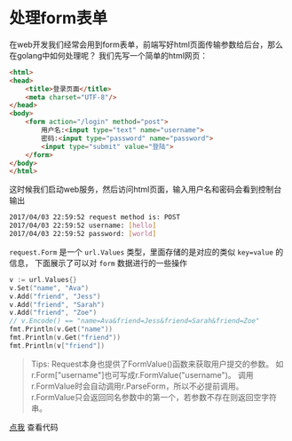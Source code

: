 # 处理form表单

在web开发我们经常会用到form表单，前端写好html页面传输参数给后台，那么在golang中如何处理呢？
我们先写一个简单的html网页：

```html
<html>
<head>
    <title>登录页面</title>
    <meta charset="UTF-8"/>
</head>
<body>
    <form action="/login" method="post">
        用户名:<input type="text" name="username">
        密码:<input type="password" name="password">
        <input type="submit" value="登陆">
    </form>
</body>
</html>
```

这时候我们启动web服务，然后访问html页面，输入用户名和密码会看到控制台输出

 ```bash
2017/04/03 22:59:52 request method is: POST
2017/04/03 22:59:52 username: [hello]
2017/04/03 22:59:52 password: [world]
```

`request.Form` 是一个 `url.Values` 类型，里面存储的是对应的类似 `key=value` 的信息，
下面展示了可以对 `form` 数据进行的一些操作

```go
v := url.Values{}
v.Set("name", "Ava")
v.Add("friend", "Jess")
v.Add("friend", "Sarah")
v.Add("friend", "Zoe")
// v.Encode() == "name=Ava&friend=Jess&friend=Sarah&friend=Zoe"
fmt.Println(v.Get("name"))
fmt.Println(v.Get("friend"))
fmt.Println(v["friend"])
```

> Tips: Request本身也提供了FormValue()函数来获取用户提交的参数。
> 如r.Form["username"]也可写成r.FormValue("username")。
> 调用r.FormValue时会自动调用r.ParseForm，所以不必提前调用。
> r.FormValue只会返回同名参数中的第一个，若参数不存在则返回空字符串。

[点我](/source/quickstart/parse-form.go) 查看代码